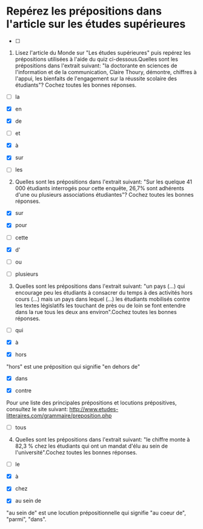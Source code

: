 # Repérez les prépositions dans l'article sur les études supérieures
- [ ] 
1. Lisez l'article du Monde sur "Les études supérieures" puis repérez les prépositions utilisées à l'aide du quiz ci-dessous.Quelles sont les prépositions dans l'extrait suivant: "la doctorante en sciences de l'information et de la communication, Claire Thoury, démontre, chiffres à l'appui, les bienfaits de l'engagement sur la réussite scolaire des étudiants"? Cochez toutes les bonnes réponses.
- [ ] la
- [x] en

- [x] de

- [ ] et
- [x] à

- [x] sur

- [ ] les

2. Quelles sont les prépositions dans l'extrait suivant: "Sur les quelque 41 000 étudiants interrogés pour cette enquête, 26,7% sont adhérents d'une ou plusieurs associations étudiantes"? Cochez toutes les bonnes réponses.

- [x] sur

- [x] pour

- [ ] cette
- [x] d'

- [ ] ou
- [ ] plusieurs

3. Quelles sont les prépositions dans l'extrait suivant: "un pays (...) qui encourage peu les étudiants à consacrer du temps à des activités hors cours (...) mais un pays dans lequel (...) les étudiants mobilisés contre les textes législatifs les touchant de près ou de loin se font entendre dans la rue tous les deux ans environ".Cochez toutes les bonnes réponses.

- [ ] qui
- [x] à

- [x] hors

"hors" est une préposition qui signifie "en dehors de"
- [x] dans

- [x] contre

Pour une liste des principales prépositions et locutions prépositives, consultez le site suivant: http://www.etudes-litteraires.com/grammaire/preposition.php 
- [ ] tous

4. Quelles sont les prépositions dans l'extrait suivant: "le chiffre monte à 82,3 % chez les étudiants qui ont un mandat d'élu au sein de l'université".Cochez toutes les bonnes réponses.

- [ ] le
- [x] à

- [x] chez

- [x] au sein de

"au sein de" est une locution prépositionnelle qui signifie "au coeur de", "parmi", "dans".
